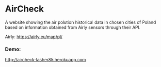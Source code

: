 # AirCheck

A website showing the air polution historical data in chosen cities of Poland based on information obtained from Airly sensors through their API.

Airly: https://airly.eu/map/pl/

### Demo:

http://aircheck-lasher85.herokuapp.com
